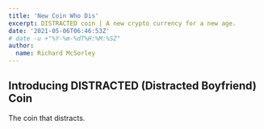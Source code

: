 ```yaml
---
title: 'New Coin Who Dis' 
excerpt: DISTRACTED coin | A new crypto currency for a new age.
date: '2021-05-06T06:46:53Z'
# date -u +"%Y-%m-%dT%H:%M:%SZ"
author:
  name: Richard McSorley
---
```


## Introducing DISTRACTED (Distracted Boyfriend) Coin 

The coin that distracts.

